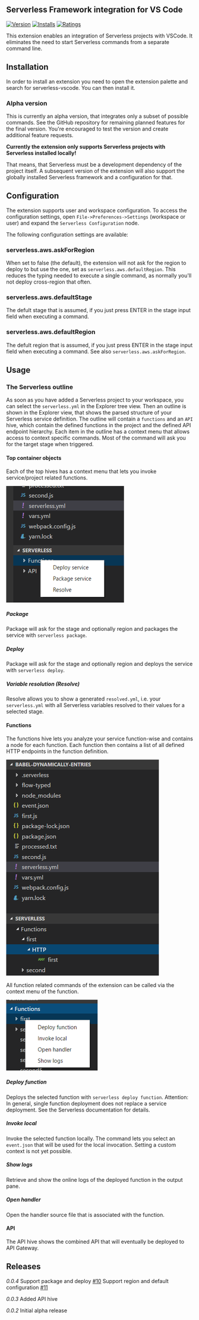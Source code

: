 ## Serverless Framework integration for VS Code

[![Version](https://vsmarketplacebadge.apphb.com/version/frankschmid.serverless-vscode.svg)](https://marketplace.visualstudio.com/items?itemName=frankschmid.serverless-vscode)
[![Installs](https://vsmarketplacebadge.apphb.com/installs/frankschmid.serverless-vscode.svg)](https://marketplace.visualstudio.com/items?itemName=frankschmid.serverless-vscode)
[![Ratings](https://vsmarketplacebadge.apphb.com/rating/frankschmid.serverless-vscode.svg)](https://marketplace.visualstudio.com/items?itemName=frankschmid.serverless-vscode)

This extension enables an integration of Serverless projects with VSCode. It eliminates the need
to start Serverless commands from a separate command line.

## Installation

In order to install an extension you need to open the extension palette and search for serverless-vscode.
You can then install it.

### Alpha version

This is currently an alpha version, that integrates only a subset of possible commands.
See the GitHub repository for remaining planned features for the final version. You're encouraged to
test the version and create additional feature requests.

**Currently the extension only supports Serverless projects with Serverless installed locally!**

That means, that Serverless must be a development dependency of the project itself. A subsequent
version of the extension will also support the globally installed Serverless framework and a
configuration for that.

## Configuration

The extension supports user and workspace configuration. To access the configuration settings,
open `File->Preferences->Settings` (workspace or user) and expand the `Serverless Configuration` node.

The following configuration settings are available:

### serverless.aws.askForRegion

When set to false (the default), the extension will not ask for the region to deploy to but use the
one, set as `serverless.aws.defaultRegion`. This reduces the typing needed to execute a single
command, as normally you'll not deploy cross-region that often.

### serverless.aws.defaultStage

The defult stage that is assumed, if you just press ENTER in the stage input field when executing a command.

### serverless.aws.defaultRegion

The defult region that is assumed, if you just press ENTER in the stage input field when executing a command. See also `serverless.aws.askForRegion`.

## Usage

### The Serverless outline

As soon as you have added a Serverless project to your workspace, you can select the `serverless.yml`
in the Explorer tree view. Then an outline is shown in the Explorer view, that shows the parsed
structure of your Serverless service definition.
The outline will contain a `functions` and an `API` hive, which contain the defined functions in the
project and the defined API endpoint hierarchy. Each item in the outline has a context menu that allows
access to context specific commands. Most of the command will ask you for the target stage when triggered.

#### Top container objects

Each of the top hives has a context menu that lets you invoke service/project related functions.

![Function](images/service-demo.png "Service")

##### Package

Package will ask for the stage and optionally region and packages the service with `serverless package`.

##### Deploy

Package will ask for the stage and optionally region and deploys the service with `serverless deploy`.

##### Variable resolution (Resolve)

Resolve allows you to show a generated `resolved.yml`, i.e. your `serverless.yml` with all Serverless
variables resolved to their values for a selected stage.

#### Functions

The functions hive lets you analyze your service function-wise and contains a node for each function.
Each function then contains a list of all defined HTTP endpoints in the function definition.

![Function](images/function-demo.png "Function")

All function related commands of the extension can be called via the context menu of the function.

![FunctionContext](images/function-context.png "Function context menu")

##### Deploy function

Deploys the selected function with `serverless deploy function`. Attention: In general, single function
deployment does not replace a service deployment. See the Serverless documentation for details.

##### Invoke local

Invoke the selected function locally. The command lets you select an `event.json` that will be used
for the local invocation. Setting a custom context is not yet possible.

##### Show logs

Retrieve and show the online logs of the deployed function in the output pane.

##### Open handler

Open the handler source file that is associated with the function.

#### API

The API hive shows the combined API that will eventually be deployed to API Gateway.

## Releases

*0.0.4*
Support package and deploy [#10](https://github.com/HyperBrain/serverless-vscode/issues/10)
Support region and default configuration [#11](https://github.com/HyperBrain/serverless-vscode/issues/11)

*0.0.3*
Added API hive

*0.0.2*
Initial alpha release
